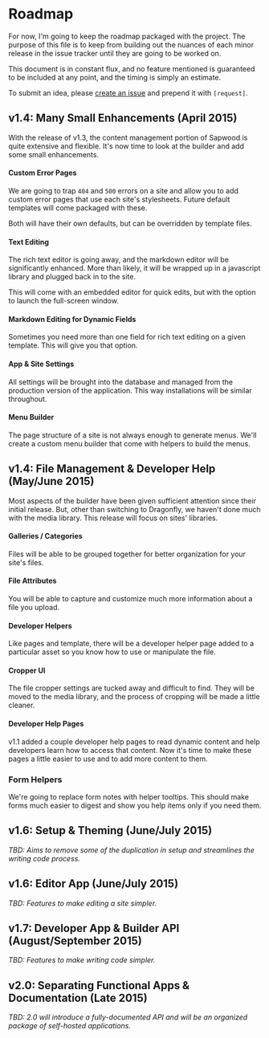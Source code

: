 Roadmap
=============

For now, I'm going to keep the roadmap packaged with the project. The purpose
of this file is to keep from building out the nuances of each minor release in
the issue tracker until they are going to be worked on.

This document is in constant flux, and no feature mentioned is guaranteed to be
included at any point, and the timing is simply an estimate.

To submit an idea, please [create an
issue](https://github.com/seancdavis/sapwood/issues/new) and prepend it with
`[request]`.

v1.4: Many Small Enhancements (April 2015)
-------------

With the release of v1.3, the content management portion of Sapwood is quite
extensive and flexible. It's now time to look at the builder and add some small
enhancements.

#### Custom Error Pages

We are going to trap `404` and `500` errors on a site and allow you to add
custom error pages that use each site's stylesheets. Future default templates
will come packaged with these.

Both will have their own defaults, but can be overridden by template files.

#### Text Editing

The rich text editor is going away, and the markdown editor will be
significantly enhanced. More than likely, it will be wrapped up in a javascript
library and plugged back in to the site.

This will come with an embedded editor for quick edits, but with the option to
launch the full-screen window.

#### Markdown Editing for Dynamic Fields

Sometimes you need more than one field for rich text editing on a given
template. This will give you that option.

#### App & Site Settings

All settings will be brought into the database and managed from the production
version of the application. This way installations will be similar throughout.

#### Menu Builder

The page structure of a site is not always enough to generate menus. We'll
create a custom menu builder that come with helpers to build the menus.

v1.4: File Management & Developer Help (May/June 2015)
-------------

Most aspects of the builder have been given sufficient attention since their
initial release. But, other than switching to Dragonfly, we haven't done much
with the media library. This release will focus on sites' libraries.

#### Galleries / Categories

Files will be able to be grouped together for better organization for your
site's files.

#### File Attributes

You will be able to capture and customize much more information about a file
you upload.

#### Developer Helpers

Like pages and template, there will be a developer helper page added to a
particular asset so you know how to use or manipulate the file.

#### Cropper UI

The file cropper settings are tucked away and difficult to find. They will be
moved to the media library, and the process of cropping will be made a little
cleaner.

#### Developer Help Pages

v1.1 added a couple developer help pages to read dynamic content and help
developers learn how to access that content. Now it's time to make these pages
a little easier to use and to add more content to them.

### Form Helpers

We're going to replace form notes with helper tooltips. This should make forms
much easier to digest and show you help items only if you need them.

v1.6: Setup & Theming (June/July 2015)
----------

*TBD: Aims to remove some of the duplication in setup and streamlines the
writing code process.*

v1.6: Editor App (June/July 2015)
----------

*TBD: Features to make editing a site simpler.*

v1.7: Developer App & Builder API (August/September 2015)
----------

*TBD: Features to make writing code simpler.*

v2.0: Separating Functional Apps & Documentation (Late 2015)
----------

*TBD: 2.0 will introduce a fully-documented API and will be an organized
package of self-hosted applications.*
